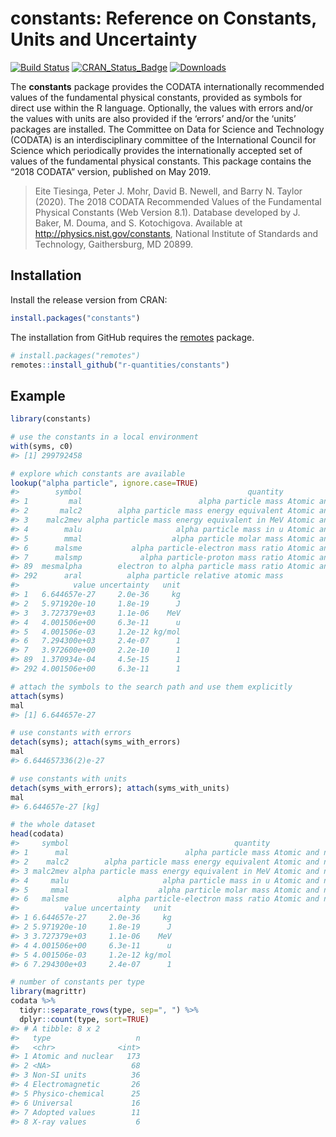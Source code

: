 
<!-- README.md is generated from README.Rmd. Please edit that file -->

# constants: Reference on Constants, Units and Uncertainty

[![Build
Status](https://travis-ci.org/r-quantities/constants.svg?branch=master)](https://travis-ci.org/r-quantities/constants)
[![CRAN\_Status\_Badge](https://www.r-pkg.org/badges/version/constants)](https://cran.r-project.org/package=constants)
[![Downloads](https://cranlogs.r-pkg.org/badges/constants)](https://cran.r-project.org/package=constants)

The **constants** package provides the CODATA internationally
recommended values of the fundamental physical constants, provided as
symbols for direct use within the R language. Optionally, the values
with errors and/or the values with units are also provided if the
‘errors’ and/or the ‘units’ packages are installed. The Committee on
Data for Science and Technology (CODATA) is an interdisciplinary
committee of the International Council for Science which periodically
provides the internationally accepted set of values of the fundamental
physical constants. This package contains the “2018 CODATA” version,
published on May 2019.

> Eite Tiesinga, Peter J. Mohr, David B. Newell, and Barry N. Taylor
> (2020). The 2018 CODATA Recommended Values of the Fundamental Physical
> Constants (Web Version 8.1). Database developed by J. Baker, M. Douma,
> and S. Kotochigova. Available at <http://physics.nist.gov/constants>,
> National Institute of Standards and Technology, Gaithersburg, MD
> 20899.

## Installation

Install the release version from CRAN:

``` r
install.packages("constants")
```

The installation from GitHub requires the
[remotes](https://cran.r-project.org/package=remotes) package.

``` r
# install.packages("remotes")
remotes::install_github("r-quantities/constants")
```

## Example

``` r
library(constants)

# use the constants in a local environment
with(syms, c0)
#> [1] 299792458

# explore which constants are available
lookup("alpha particle", ignore.case=TRUE)
#>        symbol                                     quantity               type
#> 1         mal                          alpha particle mass Atomic and nuclear
#> 2       malc2        alpha particle mass energy equivalent Atomic and nuclear
#> 3    malc2mev alpha particle mass energy equivalent in MeV Atomic and nuclear
#> 4        malu                     alpha particle mass in u Atomic and nuclear
#> 5        mmal                    alpha particle molar mass Atomic and nuclear
#> 6      malsme           alpha particle-electron mass ratio Atomic and nuclear
#> 7      malsmp             alpha particle-proton mass ratio Atomic and nuclear
#> 89  mesmalpha        electron to alpha particle mass ratio Atomic and nuclear
#> 292      aral          alpha particle relative atomic mass               <NA>
#>            value uncertainty   unit
#> 1   6.644657e-27     2.0e-36     kg
#> 2   5.971920e-10     1.8e-19      J
#> 3   3.727379e+03     1.1e-06    MeV
#> 4   4.001506e+00     6.3e-11      u
#> 5   4.001506e-03     1.2e-12 kg/mol
#> 6   7.294300e+03     2.4e-07      1
#> 7   3.972600e+00     2.2e-10      1
#> 89  1.370934e-04     4.5e-15      1
#> 292 4.001506e+00     6.3e-11      1

# attach the symbols to the search path and use them explicitly
attach(syms)
mal
#> [1] 6.644657e-27

# use constants with errors
detach(syms); attach(syms_with_errors)
mal
#> 6.644657336(2)e-27

# use constants with units
detach(syms_with_errors); attach(syms_with_units)
mal
#> 6.644657e-27 [kg]

# the whole dataset
head(codata)
#>     symbol                                     quantity               type
#> 1      mal                          alpha particle mass Atomic and nuclear
#> 2    malc2        alpha particle mass energy equivalent Atomic and nuclear
#> 3 malc2mev alpha particle mass energy equivalent in MeV Atomic and nuclear
#> 4     malu                     alpha particle mass in u Atomic and nuclear
#> 5     mmal                    alpha particle molar mass Atomic and nuclear
#> 6   malsme           alpha particle-electron mass ratio Atomic and nuclear
#>          value uncertainty   unit
#> 1 6.644657e-27     2.0e-36     kg
#> 2 5.971920e-10     1.8e-19      J
#> 3 3.727379e+03     1.1e-06    MeV
#> 4 4.001506e+00     6.3e-11      u
#> 5 4.001506e-03     1.2e-12 kg/mol
#> 6 7.294300e+03     2.4e-07      1

# number of constants per type
library(magrittr)
codata %>%
  tidyr::separate_rows(type, sep=", ") %>%
  dplyr::count(type, sort=TRUE)
#> # A tibble: 8 x 2
#>   type                   n
#>   <chr>              <int>
#> 1 Atomic and nuclear   173
#> 2 <NA>                  68
#> 3 Non-SI units          36
#> 4 Electromagnetic       26
#> 5 Physico-chemical      25
#> 6 Universal             16
#> 7 Adopted values        11
#> 8 X-ray values           6
```
